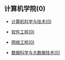 ## 计算机学院(0)

- [计算机科学与技术(0)](grad-application/计算机学院/计算机科学与技术/README.md)

- [软件工程(0)](grad-application/计算机学院/软件工程/README.md)

- [网络工程(0)](grad-application/计算机学院/网络工程/README.md)

- [数据科学与大数据技术(0)](grad-application/计算机学院/数据科学与大数据技术/README.md)
